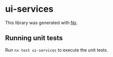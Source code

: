 # ui-services

This library was generated with [Nx](https://nx.dev).

## Running unit tests

Run `nx test ui-services` to execute the unit tests.
